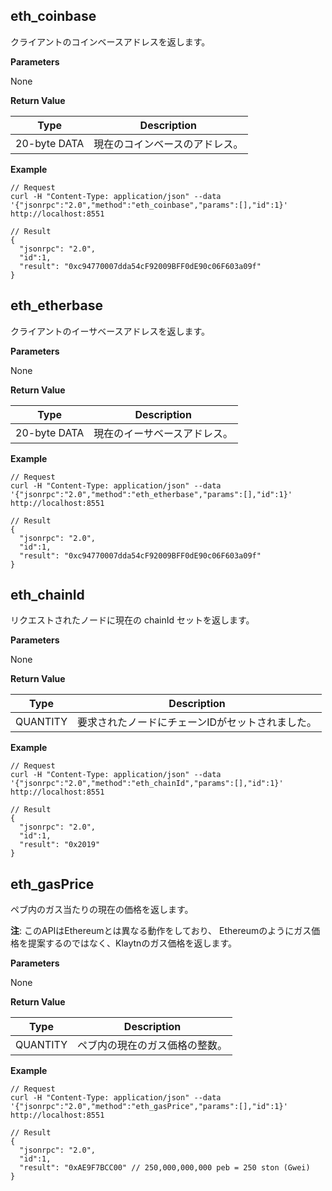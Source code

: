 ## eth_coinbase <a id="eth_coinbase"></a>

クライアントのコインベースアドレスを返します。

**Parameters**

None

**Return Value**

| Type         | Description     |
| ------------ | --------------- |
| 20-byte DATA | 現在のコインベースのアドレス。 |

**Example**

```shell
// Request
curl -H "Content-Type: application/json" --data '{"jsonrpc":"2.0","method":"eth_coinbase","params":[],"id":1}' http://localhost:8551

// Result
{
  "jsonrpc": "2.0",
  "id":1,
  "result": "0xc94770007dda54cF92009BFF0dE90c06F603a09f"
}
```


## eth_etherbase <a id="eth_etherbase"></a>

クライアントのイーサベースアドレスを返します。

**Parameters**

None

**Return Value**

| Type         | Description    |
| ------------ | -------------- |
| 20-byte DATA | 現在のイーサベースアドレス。 |

**Example**

```shell
// Request
curl -H "Content-Type: application/json" --data '{"jsonrpc":"2.0","method":"eth_etherbase","params":[],"id":1}' http://localhost:8551

// Result
{
  "jsonrpc": "2.0",
  "id":1,
  "result": "0xc94770007dda54cF92009BFF0dE90c06F603a09f"
}
```


## eth_chainId <a id="eth_chainid"></a>

リクエストされたノードに現在の chainId セットを返します。

**Parameters**

None

**Return Value**

| Type     | Description               |
| -------- | ------------------------- |
| QUANTITY | 要求されたノードにチェーンIDがセットされました。 |

**Example**

```shell
// Request
curl -H "Content-Type: application/json" --data '{"jsonrpc":"2.0","method":"eth_chainId","params":[],"id":1}' http://localhost:8551

// Result
{
  "jsonrpc": "2.0",
  "id":1,
  "result": "0x2019"
}
```


## eth_gasPrice <a id="eth_gasprice"></a>

ペブ内のガス当たりの現在の価格を返します。

**注**: このAPIはEthereumとは異なる動作をしており、 Ethereumのようにガス価格を提案するのではなく、Klaytnのガス価格を返します。

**Parameters**

None

**Return Value**

| Type     | Description     |
| -------- | --------------- |
| QUANTITY | ペブ内の現在のガス価格の整数。 |

**Example**

```shell
// Request
curl -H "Content-Type: application/json" --data '{"jsonrpc":"2.0","method":"eth_gasPrice","params":[],"id":1}' http://localhost:8551

// Result
{
  "jsonrpc": "2.0",
  "id":1,
  "result": "0xAE9F7BCC00" // 250,000,000,000 peb = 250 ston (Gwei)
}
```
